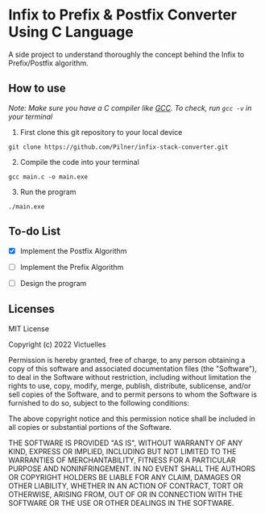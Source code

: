# Infix to Prefix & Postfix Converter Using C Language

A side project to understand thoroughly the concept behind the Infix to Prefix/Postfix algorithm.


## How to use
*Note: Make sure you have a C compiler like [GCC](https://gcc.gnu.org/). To check, run `gcc -v` in your terminal*

1. First clone this git repository to your local device
```
git clone https://github.com/Pilner/infix-stack-converter.git
```
2. Compile the code into your terminal
```
gcc main.c -o main.exe
```
3. Run the program
```
./main.exe
```


## To-do List
- [x] Implement the Postfix Algorithm
- [ ] Implement the Prefix Algorithm
- [ ] Design the program


## Licenses
MIT License

Copyright (c) 2022 Victuelles

Permission is hereby granted, free of charge, to any person obtaining a copy
of this software and associated documentation files (the "Software"), to deal
in the Software without restriction, including without limitation the rights
to use, copy, modify, merge, publish, distribute, sublicense, and/or sell
copies of the Software, and to permit persons to whom the Software is
furnished to do so, subject to the following conditions:

The above copyright notice and this permission notice shall be included in all
copies or substantial portions of the Software.

THE SOFTWARE IS PROVIDED "AS IS", WITHOUT WARRANTY OF ANY KIND, EXPRESS OR
IMPLIED, INCLUDING BUT NOT LIMITED TO THE WARRANTIES OF MERCHANTABILITY,
FITNESS FOR A PARTICULAR PURPOSE AND NONINFRINGEMENT. IN NO EVENT SHALL THE
AUTHORS OR COPYRIGHT HOLDERS BE LIABLE FOR ANY CLAIM, DAMAGES OR OTHER
LIABILITY, WHETHER IN AN ACTION OF CONTRACT, TORT OR OTHERWISE, ARISING FROM,
OUT OF OR IN CONNECTION WITH THE SOFTWARE OR THE USE OR OTHER DEALINGS IN THE
SOFTWARE.
